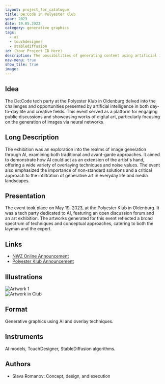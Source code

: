 ```yaml
---
layout: project_for_catalogue
title: De:Code in Polyester Klub
year: 2023
date: 19.05.2023
category: generative graphics
tags: 
  - ai
  - touchdesigner
  - stablediffusion
id: (Your Project ID Here)
description: The possibilities of generating content using artificial intelligence are becoming mainstream. What dangers and creative opportunities does this hold?
nav-menu: true
show_tile: true
image: 
---
```


## Idea

The De:Code tech party at the Polyester Klub in Oldenburg delved into the challenges and opportunities presented by artificial intelligence in both day-to-day life and creative fields. This event served as a platform for engaging public discussions and showcasing works of digital art, particularly focusing on the generation of images via neural networks.

## Long Description

The exhibition was an exploration into the realms of image generation through AI, examining both traditional and avant-garde approaches. It aimed to demonstrate how AI could act as an extension of the artist's hand, offering a wide variety of overlaying techniques and noise values. The event also emphasized the importance of non-standard solutions and a critical approach to the infiltration of generative art in everyday life and media landscapes.

## Presentation

The event took place on May 19, 2023, at the Polyester Klub in Oldenburg. It was a tech party dedicated to AI, featuring an open discussion forum and an art exhibition. The artworks generated for this event reflected a broad spectrum of techniques and conceptual approaches, catering to both the layman and the expert.

## Links

- [NWZ Online Announcement](https://www.nwzonline.de/oldenburg/im-oldenburger-polyester-trifft-techno-auf-kuenstliche-intelligenz_a_4,0,811874409.html)
- [Polyester Klub Announcement](https://polyester-klub.de/237797-2/)

## Illustrations

![Artwork 1](url)  
![Artwork in Club](url)

## Format

Generative graphics using AI and overlay techniques.

## Instruments

AI models, TouchDesigner, StableDiffusion algorithms.

## Authors

- Slava Romanov: Concept, design, and execution
